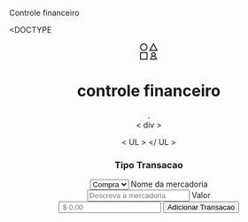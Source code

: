 

Controle financeiro



<!DOCTYPE html>
<DOCTYPE <html>

</html>
<html lang="en">
<head> </head>
<body>
<header> 
<svg width="33" height="32" viewBox="0 0 33 32" fill="none" xmlns="http://www.w3.org/2000/svg">
<path d="M24.4783 25.3684C26.2792 25.3684 27.7391 23.8957 27.7391 22.0789C27.7391 20.2622 26.2792 18.7895 24.4783 18.7895C22.6773 18.7895 21.2174 20.2622 21.2174 22.0789C21.2174 23.8957 22.6773 25.3684 24.4783 25.3684ZM24.4783 25.3684C21.5968 25.3684 19.2609 27.7248 19.2609 30.6316H29.6957C29.6957 27.7248 27.3597 25.3684 24.4783 25.3684ZM12.7391 8.92105C12.7391 12.1912 10.1112 14.8421 6.86957 14.8421C3.62789 14.8421 1 12.1912 1 8.92105C1 5.65095 3.62789 3 6.86957 3C10.1112 3 12.7391 5.65095 12.7391 8.92105ZM1 18.7895H12.7391V30.6316H1V18.7895ZM24.4783 3L31 14.8421H17.9565L24.4783 3Z" stroke="#333333" stroke-width="2" stroke-linecap="square"/>
</svg>

    
<h1> controle financeiro </h1>
<! - botão menu 
<         nave          class = "menu"

<div class="menu-icon">.
<div></div>
<div></duv>
< div > </ div >

< UL > </ UL >                                             
  <nav>
    <selection class="container"
<div class="box-imput">

<form>
  <h3 class "Tipo Transacao"> Tipo Transacao </h3>
<select name="seletor-transaçao" id="transacao">
<option value="compra">Compra</option>
<option value="venda">Venda</option>
</select>
<label for="mercadoria"> Nome da mercadoria</label><br>
<input type="text" id="mercadoria" name="mercadoria" placeholder="Descreva a mercadoria">
<label for="valormercadoria">Valor</label><br>
<input type="number" id="valormercadoria" placeholder=" $ 0,00">
<input type="submit" value="Adicionar Transacao" id="buttonadicionar">


</html>



